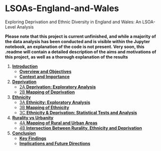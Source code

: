 # LSOAs-England-and-Wales
Exploring Deprivation and Ethnic Diversity in England and Wales: An LSOA-Level Analysis


**Please note that this project is current unfinished, and while a majority of the data analysis has been conducted and is visible within the Jupyter notebook, an explanation of the code is not present. Very soon, this .readme will contain a detailed description of the aims and motivations of this project, as well as a thorough explanation of the results**

1. [**Introduction**](#1.-Introduction)  
   - [**Overview and Objectives**](#Overview-and-Objectives)  
   - [**Context and Importance**](#Context-and-Importance)  
2. [**Deprivation**](#2.-Deprivation)  
   - [2A **Deprivation: Exploratory Analysis**](#2A-Deprivation:-Exploratory-Analysis)  
   - [2B **Mapping of Deprivation**](#2B-Mapping-of-Deprivation)  
3. [**Ethnicity**](#3.-Ethnicity)  
   - [3A **Ethnicity: Exploratory Analysis**](#3A-Ethnicity:-Exploratory-Analysis)  
   - [3B **Mapping of Ethnicity**](#3B-Mapping-of-Ethnicity)  
   - [3C **Ethnicity & Deprivation: Statistical Tests and Analysis**](#3C-Ethnicity-&-Deprivation:-Statistical-Tests-and-Analysis)  
4. [**Rurality vs Urbanity**](#4.-Rurality-vs-Urbanity)  
   - [4A **Mapping of Rural and Urban Areas**](#4A-Mapping-of-Rural-and-Urban-Areas)  
   - [4B **Intersection Between Rurality, Ethnicity and Deprivation**](#4B-Intersection-Between-Rurality,-Ethnicity-and-Deprivation)  
5. [**Conclusion**](#5.-Conclusion)  
   - [**Key Findings**](#Key-Findings)  
   - [**Implications and Future Directions**](#Implications-and-Future-Directions)  
